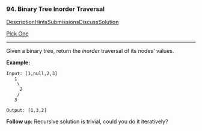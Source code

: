 ### 94. Binary Tree Inorder Traversal

[Description](https://leetcode.com/problems/binary-tree-inorder-traversal/description/)[Hints](https://leetcode.com/problems/binary-tree-inorder-traversal/hints/)[Submissions](https://leetcode.com/problems/binary-tree-inorder-traversal/submissions/)[Discuss](https://leetcode.com/problems/binary-tree-inorder-traversal/discuss/)[Solution](https://leetcode.com/problems/binary-tree-inorder-traversal/solution/)

[Pick One](https://leetcode.com/problems/random-one-question/)

------

Given a binary tree, return the *inorder* traversal of its nodes' values.

**Example:**

```
Input: [1,null,2,3]
   1
    \
     2
    /
   3

Output: [1,3,2]
```

**Follow up:** Recursive solution is trivial, could you do it iteratively?